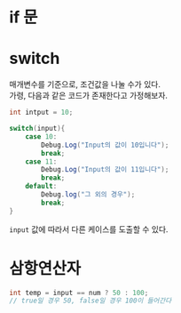 # if 문

# switch
매개변수를 기준으로, 조건값을 나눌 수가 있다. <br>
가령, 다음과 같은 코드가 존재한다고 가정해보자.
```csharp
int intput = 10;

switch(input){
    case 10:
        Debug.Log("Input의 값이 10입니다");
        break;
    case 11:
        Debug.Log("Input의 값이 11입니다");
        break;
    default:
        Debug.log("그 외의 경우");
        break;
}
```
`input` 값에 따라서 다른 케이스를 도출할 수 있다.<br>

# 삼항연산자
```csharp
int temp = input == num ? 50 : 100;
// true일 경우 50, false일 경우 100이 들어간다
```

